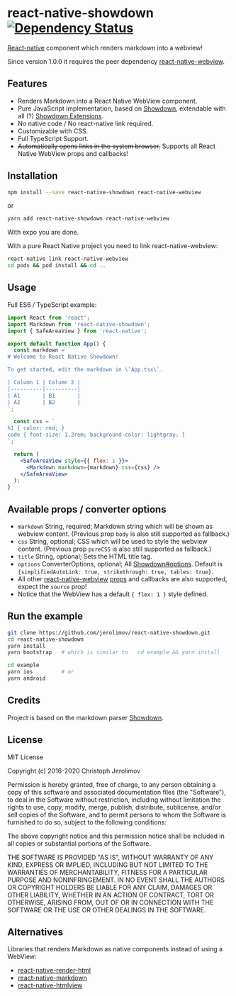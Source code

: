 # react-native-showdown [![Dependency Status][dependency-image]][dependency-url]

[React-native](http://facebook.github.io/react-native/) component which renders markdown into a webview!

Since version 1.0.0 it requires the peer dependency [react-native-webview](https://github.com/react-native-community/react-native-webview).

## Features

* Renders Markdown into a React Native WebView component.
* Pure JavaScript implementation, based on [Showdown](https://github.com/showdownjs/showdown),
  extendable with all (?) [Showdown Extensions](https://github.com/showdownjs/showdown/wiki/Extensions).
* No native code / No react-native link required.
* Customizable with CSS.
* Full TypeScript Support.
* ~~Automatically opens links in the system browser.~~ Supports all React Native WebView props and callbacks!

## Installation

```bash
npm install --save react-native-showdown react-native-webview
```

or

```bash
yarn add react-native-showdown react-native-webview
```

With expo you are done.

With a pure React Native project you need to link react-native-webview:

```bash
react-native link react-native-webview
cd pods && pod install && cd ..
```

## Usage

Full ES6 / TypeScript example:

```jsx
import React from 'react';
import Markdown from 'react-native-showdown';
import { SafeAreaView } from 'react-native';

export default function App() {
  const markdown = `
# Welcome to React Native Showdown!

To get started, edit the markdown in \`App.tsx\`.

| Column 1 | Column 2 |
|----------|----------|
| A1       | B1       |
| A2       | B2       |
`;

  const css = `
h1 { color: red; }
code { font-size: 1.2rem; background-color: lightgray; }
`;

  return (
    <SafeAreaView style={{ flex: 1 }}>
      <Markdown markdown={markdown} css={css} />
    </SafeAreaView>
  );
}
```

## Available props / converter options

* `markdown` String, required;
  Markdown string which will be shown as webview content.
  (Previous prop `body` is also still supported as fallback.)
* `css` String, optional;
  CSS which will be used to style the webview content.
  (Previous prop `pureCSS` is also still supported as fallback.)
* `title` String, optional;
  Sets the HTML title tag.
* `options` ConverterOptions, optional;
  All [Showdown#options](https://github.com/showdownjs/showdown#valid-options). 
  Default is `{simplifiedAutoLink: true, strikethrough: true, tables: true}`.
* All other [react-native-webview](https://github.com/react-native-community/react-native-webview)
  [props](https://github.com/react-native-community/react-native-webview/blob/master/docs/Reference.md#props-index) and callbacks are also supported, expect the `source` prop!
* Notice that the WebView has a default `{ flex: 1 }` style defined.

## Run the example

```bash
git clone https://github.com/jerolimov/react-native-showdown.git
cd react-native-showdown
yarn install
yarn bootstrap   # which is similar to   cd example && yarn install

cd example
yarn ios         # or
yarn android
```

## Credits

Project is based on the markdown parser [Showdown](https://github.com/showdownjs/showdown).

## License

MIT License

Copyright (c) 2016-2020 Christoph Jerolimov

Permission is hereby granted, free of charge, to any person obtaining a copy
of this software and associated documentation files (the "Software"), to deal
in the Software without restriction, including without limitation the rights
to use, copy, modify, merge, publish, distribute, sublicense, and/or sell
copies of the Software, and to permit persons to whom the Software is
furnished to do so, subject to the following conditions:

The above copyright notice and this permission notice shall be included in all
copies or substantial portions of the Software.

THE SOFTWARE IS PROVIDED "AS IS", WITHOUT WARRANTY OF ANY KIND, EXPRESS OR
IMPLIED, INCLUDING BUT NOT LIMITED TO THE WARRANTIES OF MERCHANTABILITY,
FITNESS FOR A PARTICULAR PURPOSE AND NONINFRINGEMENT. IN NO EVENT SHALL THE
AUTHORS OR COPYRIGHT HOLDERS BE LIABLE FOR ANY CLAIM, DAMAGES OR OTHER
LIABILITY, WHETHER IN AN ACTION OF CONTRACT, TORT OR OTHERWISE, ARISING FROM,
OUT OF OR IN CONNECTION WITH THE SOFTWARE OR THE USE OR OTHER DEALINGS IN THE
SOFTWARE.

## Alternatives

Libraries that renders Markdown as native components instead of using a WebView:

* [react-native-render-html](https://github.com/archriss/react-native-render-html)
* [react-native-markdown](https://github.com/lwansbrough/react-native-markdown)
* [react-native-htmlview](https://github.com/jsdf/react-native-htmlview)

[travis-image]: https://img.shields.io/travis/jerolimov/react-native-showdown/master.svg?style=flat-square
[travis-url]: https://travis-ci.org/jerolimov/react-native-showdown
[coveralls-image]: https://img.shields.io/coveralls/jerolimov/react-native-showdown/master.svg?style=flat-square
[coveralls-url]: https://coveralls.io/r/jerolimov/react-native-showdown
[dependency-image]: http://img.shields.io/david/jerolimov/react-native-showdown.svg?style=flat-square
[dependency-url]: https://david-dm.org/jerolimov/react-native-showdown

